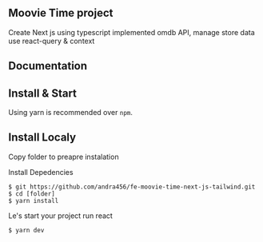 
## Moovie Time project

Create Next js using typescript implemented omdb API, manage store data use react-query & context


## Documentation

## Install & Start

Using yarn is recommended over `npm`.

## Install Localy
Copy folder to preapre instalation

Install Depedencies

```shell
$ git https://github.com/andra456/fe-moovie-time-next-js-tailwind.git
$ cd [folder]
$ yarn install

```

Le's start your project
run react
```shell
$ yarn dev
```
